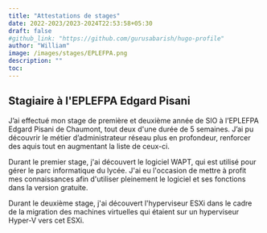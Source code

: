 ```yaml
---
title: "Attestations de stages"
date: 2022-2023/2023-2024T22:53:58+05:30
draft: false
#github_link: "https://github.com/gurusabarish/hugo-profile"
author: "William"
image: /images/stages/EPLEFPA.png
description: ""
toc: 
---
```


## Stagiaire à l'EPLEFPA Edgard Pisani

J’ai effectué mon stage de première et deuxième année de SIO à l’EPLEFPA Edgard Pisani de Chaumont, tout deux d'une durée de 5 semaines. J’ai pu découvrir le métier d’administrateur réseau plus en profondeur, renforcer des aquis tout en augmentant la liste de ceux-ci.

Durant le premier stage, j'ai découvert le logiciel WAPT, qui est utilisé pour gérer le parc informatique du lycée. J'ai eu l'occasion de mettre à profit mes connaissances afin d'utiliser pleinement le logiciel et ses fonctions dans la version gratuite.

Durant le deuxième stage, j'ai découvert l'hyperviseur ESXi dans le cadre de la migration des machines virtuelles qui étaient sur un hyperviseur Hyper-V vers cet ESXi.
